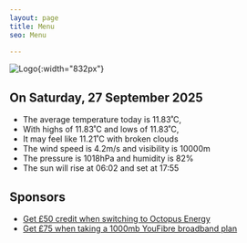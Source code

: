 ```yaml
---
layout: page
title: Menu
seo: Menu

---
```


![Logo](/images/logo.jpg){:width="832px"}

<!-- weather_marker starts -->
## On Saturday, 27 September 2025

- The average temperature today is 11.83˚C,
- With highs of 11.83˚C and lows of 11.83˚C,
- It may feel like 11.21˚C with broken clouds
- The wind speed is 4.2m/s and visibility is 10000m
- The pressure is 1018hPa and humidity is 82%
- The sun will rise at 06:02 and set at 17:55

<!-- weather_marker ends -->

## Sponsors

- [Get £50 credit when switching to Octopus Energy](https://bit.ly/3oD1nnS)
- [Get £75 when taking a 1000mb YouFibre broadband plan](https://aklam.io/91zWhU?)

